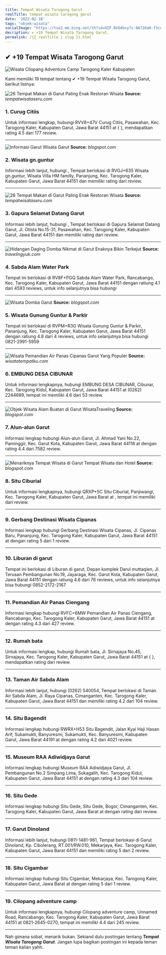 ```yaml
---
title: Tempat Wisata Tarogong Garut
realTitle: tempat wisata tarogong garut
date: '2022-02-18'
tags: "objek-wisata"
socialImage: "https://tse2.mm.bing.net/th?id=OIP.BVO4bsy7s-8A72OaH-f3cAAAAA&amp;pid=15.1"
decription: ✔ +19 Tempat Wisata Tarogong Garut.
permalink: /{{ realTitle | slug }}.html
---
```


## ✔ +19 Tempat Wisata Tarogong Garut

![Wisata Cilopang Adventure Camp Tarogong Kaler Kabupaten ](https://1.bp.blogspot.com/-9-BnirOrpmM/XMmwjZrJIjI/AAAAAAAAB_M/5-BO1TGhPEMnQzq8yDCidaakvbsQ5k0zgCEwYBhgL/s1600/Cilopang-Adventure-Camp-Garut_wisata%2Balam_garut_3.jpg)



Kami memiliki 19 tempat tentang ✔ +19 Tempat Wisata Tarogong Garut, berikut listnya:



![26 Tempat Makan di Garut Paling Enak Restoran Wisata ](https://tse4.mm.bing.net/th?id=OIP.SfJKuIWMZwCkCiWBn3epDwHaEd&amp;pid=15.1)
**Source:** _tempatwisataseru.com_


### 1. Curug Citiis



Untuk informasi lengkap, hubungi RVV8+47V Curug Citiis, Pasawahan, Kec. Tarogong Kaler, Kabupaten Garut, Jawa Barat 44151 at {  }, mendapatkan rating 4.5 dari 177 review.

---


![Informasi Garut Wisata Garut](https://tse1.mm.bing.net/th?id=OIP.9kAEs-uqZTK9bMRDgWkj_QHaIG&amp;pid=15.1)
**Source:** _blogspot.com_


### 2. Wisata gn.guntur



Informasi lebih lanjut, hubungi , Tempat berlokasi di RVGJ+635 Wisata gn.guntur, Wisata Villa HM familly, Pananjung, Kec. Tarogong Kaler, Kabupaten Garut, Jawa Barat 44151 dan memiliki rating  dari  review.

---


![26 Tempat Makan di Garut Paling Enak Restoran Wisata ](https://tse4.mm.bing.net/th?id=OIP.5K9SPk4NmyOhgvkscRfthAHaFj&amp;pid=15.1)
**Source:** _tempatwisataseru.com_


### 3. Gapura Selamat Datang Garut



Informasi lebih lanjut, hubungi , Tempat berlokasi di Gapura Selamat Datang Garut, Jl. Otista No.15-31, Pasawahan, Kec. Tarogong Kaler, Kabupaten Garut, Jawa Barat 44151 dan memiliki rating  dari  review.

---


![Hidangan Daging Domba Nikmat di Garut Enaknya Bikin Terkejut](https://tse3.mm.bing.net/th?id=OIP.NTn5SvTQnUZhYMw_CVDALgHaEK&amp;pid=15.1)
**Source:** _travelingyuk.com_


### 4. Sabda Alam Water Park



Tempat ini berlokasi di RV8F+PGQ Sabda Alam Water Park, Rancabango, Kec. Tarogong Kaler, Kabupaten Garut, Jawa Barat 44151 dengan ratiung 4.1 dari 4593 reviews, untuk info selanjutnya bisa hubungi 

---


![Wisata Domba Garut](https://tse1.mm.bing.net/th?id=OIP.Z5BHTZCblqJtpyunW1pvnwHaHa&amp;pid=15.1)
**Source:** _blogspot.com_


### 5. Wisata Gunung Guntur &amp; Parkir



Tempat ini berlokasi di RVPM+R3G Wisata Gunung Guntur &amp; Parkir, Pananjung, Kec. Tarogong Kaler, Kabupaten Garut, Jawa Barat 44151 dengan ratiung 4.8 dari 4 reviews, untuk info selanjutnya bisa hubungi 0821-2991-5959

---


![Wisata Pemandian Air Panas Cipanas Garut Yang Populer ](https://tse1.mm.bing.net/th?id=OIP.0nLKYnTvjwRQ3q_ius7HOQHaEc&amp;pid=15.1)
**Source:** _wisatatempatku.com_


### 6. EMBUNG DESA CIBUNAR



Untuk informasi lengkapnya, hubungi EMBUNG DESA CIBUNAR, Cibunar, Kec. Tarogong Kidul, Kabupaten Garut, Jawa Barat 44151 at (0262) 2244689, tempat ini memiliki 4.6 dari 53 review.

---


![Objek Wisata Alam Buatan di Garut  WisataTraveling ](https://tse4.mm.bing.net/th?id=OIP.ThWtKXwyh34U-ruMLQF2fwHaEK&amp;pid=15.1)
**Source:** _blogspot.com_


### 7. Alun-alun Garut



Informasi lengkap hubungi Alun-alun Garut, Jl. Ahmad Yani No.22, Paminggir, Kec. Garut Kota, Kabupaten Garut, Jawa Barat 44118 at  dengan rating 4.4 dari 7582 review.

---


![Menariknya Tempat Wisata di Garut  Tempat Wisata dan Hotel](https://tse3.mm.bing.net/th?id=OIP.nEoqvP5lNG6xS7TPeq9pAwAAAA&amp;pid=15.1)
**Source:** _blogspot.com_


### 8. Situ Ciburial



Untuk informasi lengkapnya, hubungi QRXP+5C Situ Ciburial, Panjiwangi, Kec. Tarogong Kaler, Kabupaten Garut, Jawa Barat at , tempat ini memiliki  dari  review.

---


### 9. Gerbang Destinasi Wisata Cipanas



Informasi lengkap hubungi Gerbang Destinasi Wisata Cipanas, Jl. Cipanas Baru, Pananjung, Kec. Tarogong Kaler, Kabupaten Garut, Jawa Barat 44151 at  dengan rating 5 dari 1 review.

---


### 10. Liburan di garut



Tempat ini berlokasi di Liburan di garut, Depan komplek Darul muttaqien, Jl. Terusan Pembangunan No.19, Jayaraga, Kec. Garut Kota, Kabupaten Garut, Jawa Barat 44151 dengan ratiung 4.6 dari 76 reviews, untuk info selanjutnya bisa hubungi 0852-2172-2167

---


### 11. Pemandian Air Panas Ciengang



Informasi lengkap hubungi RVFC+6MW Pemandian Air Panas Ciengang, Rancabango, Kec. Tarogong Kaler, Kabupaten Garut, Jawa Barat 44151 at  dengan rating 4.3 dari 427 review.

---


### 12. Rumah bata



Untuk informasi lengkap, hubungi Rumah bata, Jl. Sirnajaya No.45, Sirnajaya, Kec. Tarogong Kaler, Kabupaten Garut, Jawa Barat 44151 at {  }, mendapatkan rating  dari  review.

---


### 13. Taman Air Sabda Alam



Informasi lebih lanjut, hubungi (0262) 540054, Tempat berlokasi di Taman Air Sabda Alam, Jl. Raya Cipanas, Cimanganten, Kec. Tarogong Kaler, Kabupaten Garut, Jawa Barat 44151 dan memiliki rating 4.2 dari 104 review.

---


### 14. Situ Bagendit



Informasi lengkap hubungi RWRX+H53 Situ Bagendit, Jalan Kyai Haji Hasan Arif, Sukamukti, Banyuresmi, Sukamukti, Kec. Banyuresmi, Kabupaten Garut, Jawa Barat 44191 at  dengan rating 4.2 dari 4021 review.

---


### 15. Museum RAA Adiwidjaya Garut



Informasi lengkap hubungi Museum RAA Adiwidjaya Garut, Jl. Pembangunan No.2 Simpang Lima, Sukagalih, Kec. Tarogong Kidul, Kabupaten Garut, Jawa Barat 44151 at  dengan rating 4.3 dari 104 review.

---


### 16. Situ Gede



Informasi lengkap hubungi Situ Gede, Situ Gede, Bogor, Cimanganten, Kec. Tarogong Kaler, Kabupaten Garut, Jawa Barat at  dengan rating  dari  review.

---


### 17. Garut Dinoland



Informasi lebih lanjut, hubungi 0811-1481-961, Tempat berlokasi di Garut Dinoland, Kp. Cibolerang, RT.001/RW.010, Mekarjaya, Kec. Tarogong Kaler, Kabupaten Garut, Jawa Barat 44151 dan memiliki rating 5 dari 2 review.

---


### 18. Situ Cigambar



Informasi lengkap hubungi Situ Cigambar, Mekarjaya, Kec. Tarogong Kaler, Kabupaten Garut, Jawa Barat at  dengan rating 5 dari 1 review.

---


### 19. Cilopang adventure camp



Untuk informasi lengkapnya, hubungi Cilopang adventure camp, Unnamed Road, Rancabango, Kec. Tarogong Kaler, Kabupaten Garut, Jawa Barat 44151 at 0821-2645-0270, tempat ini memiliki 4.4 dari 245 review.

---









Nah gimana sobat, menarik bukan. Sekiand dulu postingan tentang ***Tempat Wisata Tarogong Garut***. Jangan lupa bagikan postingan ini kepada teman teman kalian yahh..
